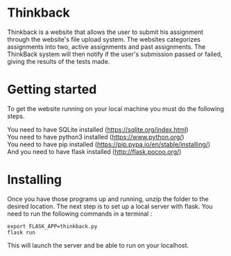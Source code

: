 # Thinkback

Thinkback is a website that allows the user to submit his assignment through the website's file upload system. The websites categorizes assignments into two, active assignments and past assignments. The ThinkBack system will then notify if the user's submission passed or failed, giving the results of the tests made.

# Getting started

To get the website running on your local machine you must do the following steps. </br>

You need to have SQLite installed (https://sqlite.org/index.html)</br>
You need to have python3 installed (https://www.python.org/)</br>
You need to have pip installed (https://pip.pypa.io/en/stable/installing/)</br>
And you need to have flask installed (http://flask.pocoo.org/)</br>

# Installing

Once you have those programs up and running, unzip the folder to the desired location. The next step is to set up a local server with flask. You need to run the following commands in a terminal :</br>

`export FLASK_APP=thinkback.py`</br>
`flask run`</br>

This will launch the server and be able to run on your localhost.
